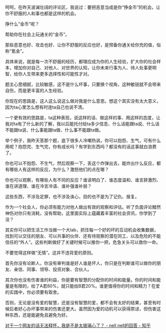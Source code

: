 呵呵，在昨天波澜壮阔的评论区，我说过：要把恶意当成是你“挣金币”的机会。让你不舒服的人和事也都是这样的机会。

挣什么“金币”呢？

帮助你在社会上玩通关的“金币”。

那些恶意也好、攻击也好、让你不舒服的反应也好，是预备你通关给你充的值，俗称“氪金”。

具体来说，就是每一次不舒服的经历，都理应成为你的人生经验，扩大你的社会样本，增加你对自己、对他人、对世界的认知，让你未来行事为人、待人处事更明智，给你人生带来更多选择性和可能性才对。

题主心思细腻，比较敏感，这不是什么坏事，只要换个视角，这种敏锐就不会带来自伤，而是更丰富的人生经验。

你现在的思路是，这人这么说这么做对我是什么意思。想这个其实没有太大意义，因为ta心里怎么想有时连ta自己也说不清。

一个更有效的思路是，ta这种表现，说这样的话、做这样的事、用这样的态度，让我对ta有了什么新的了解，我以后能托付给ta多少信息、什么话能跟ta说、什么话不能跟ta说、什么事能跟ta做、什么事不能跟ta做。

举个例子，我昨天答那个题，底下很多人冷嘲热讽，你可以抱怨、生气，可有什么用呢？抱怨完、生气完，你有成长吗？有学到东西吗？都没有的话这事就白浪费了。

你也可以不抱怨、不生气，然后观察一下，丢这个炸弹出去，能炸出什么反应，都有哪些人有这样的反应，为什么？激怒他们的点在哪？

你也可以观察，有哪些人有不同的反应？谁读明白了、谁态度温和、谁言辞激烈、谁在讲道理、谁在冷言冷语、谁补强谁补弱？

这些东西，不涉及定罪，也不涉及诛心，目的也不是为了记仇、报复。

作为一个社会人，你必须有能力对他人做出有效的观察和评估。听了负面评论黯然神伤对你只有消耗，没有帮助，这里面实际上蕴藏着丰富的社会资讯，你学到了没？

其实你可以把生活工作当做一个大lab，抓住每一个好的坏的互动机会收集数据，找到可以交往的朋友、可以共事的伙伴、还有待观察的潜在同工、以及危险的不能信任的“外人”。这些判断做好了关键时候可以推你一把，危急关头可以救你一命。

不要觉得这样做“无情”。这并不违背爱的原则。

首先你没有论断人，你没有审判谁是好人谁是坏人，你只是在判断谁可以做你的朋友、亲信、同事、领导、投资对象、合伙人。

其次你也没有伤害谁的利益，你是要有智慧的分配你的时间和能量。你的时间和能量是有限的，给了A君80%，就只能给B君20%。谁更值得你的时间和精力？在爱的实践中，你必须要有取舍。

否则，无论是没有爱的智慧，还是没有智慧的爱，都不会有太好的结果，甚至有时候后者好心办坏事带来的伤害还更大。虽然因为爱的动机可以获得原谅，但伤害这种东西，还是能避免且避免为好。

[对于一个网友的话无法释怀，我是不是太玻璃心了？ - nell nell的回答 - 知乎](https://www.zhihu.com/question/306563002/answer/2503337621)
